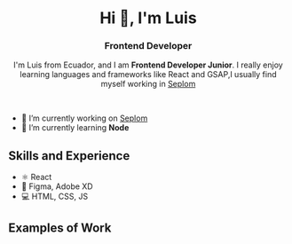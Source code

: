<h1 align="center">Hi 👋, I'm Luis</h1>
<h3 style={{background: 'red'} align="center">Frontend Developer</h3>
<p align="center">I'm Luis from Ecuador, and I am <b>Frontend Developer Junior</b>. I really enjoy learning languages and frameworks like React and GSAP,I usually find myself working in                     <a href="https://github.com/cutioluis/Seplom ">Seplom</a>
</p>

<br/>
  
- 🔭 I’m currently working on [Seplom](https://github.com/cutioluis/Seplom)
- 🌱 I’m currently learning **Node** 

## Skills and Experience
* ⚛ React
* 🎨 Figma, Adobe XD
* 💻 HTML, CSS, JS

## Examples of Work
